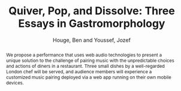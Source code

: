 --- 
title: "Quiver, Pop, and Dissolve: Three Essays in Gastromorphology" 
abstract: "We propose a performance that uses web audio technologies to present a unique solution to the challenge of pairing music with the unpredictable choices and actions of diners in a restaurant. Three small dishes by a well-regarded London chef will be served, and audience members will experience a customized music pairing deployed via a web app running on their own mobile devices." 
address: "London, United Kingdom" 
author: "Houge, Ben and Youssef, Jozef"
webAuthor: "Ben Houge, Jozef Youssef" 
booktitle: "Proceedings of the International Web Audio Conference" 
editor: "Thalmann, Florian and Ewert, Sebastian" 
month: "August"
pages: "" 
publisher: "Queen Mary University of London" 
series: "WAC '17"
track: "Performance"  
year: "2017" 
id: "2017_EA_47" 
tags: year2017
media: none 
pdflink: /_data/papers/pdf/2017/2017_47.pdf
ISSN: 2663-5844
---